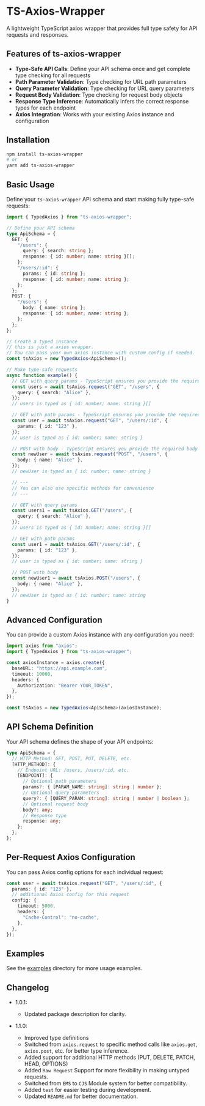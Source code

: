 # TS-Axios-Wrapper

A lightweight TypeScript axios wrapper that provides full type safety for API requests and responses.

## Features of ts-axios-wrapper

- **Type-Safe API Calls**: Define your API schema once and get complete type checking for all requests
- **Path Parameter Validation**: Type checking for URL path parameters
- **Query Parameter Validation**: Type checking for URL query parameters
- **Request Body Validation**: Type checking for request body objects
- **Response Type Inference**: Automatically infers the correct response types for each endpoint
- **Axios Integration**: Works with your existing Axios instance and configuration

## Installation

```bash
npm install ts-axios-wrapper
# or
yarn add ts-axios-wrapper
```

## Basic Usage

Define your `ts-axios-wrapper` API schema and start making fully type-safe requests:

```typescript
import { TypedAxios } from "ts-axios-wrapper";

// Define your API schema
type ApiSchema = {
  GET: {
    "/users": {
      query: { search: string };
      response: { id: number; name: string }[];
    };
    "/users/:id": {
      params: { id: string };
      response: { id: number; name: string };
    };
  };
  POST: {
    "/users": {
      body: { name: string };
      response: { id: number; name: string };
    };
  };
};

// Create a typed instance
// this is just a axios wrapper.
// You can pass your own axios instance with custom config if needed.
const tsAxios = new TypedAxios<ApiSchema>();

// Make type-safe requests
async function example() {
  // GET with query params - TypeScript ensures you provide the required query params
  const users = await tsAxios.request("GET", "/users", {
    query: { search: "Alice" },
  });
  // users is typed as { id: number; name: string }[]

  // GET with path params - TypeScript ensures you provide the required path params
  const user = await tsAxios.request("GET", "/users/:id", {
    params: { id: "123" },
  });
  // user is typed as { id: number; name: string }

  // POST with body - TypeScript ensures you provide the required body
  const newUser = await tsAxios.request("POST", "/users", {
    body: { name: "Alice" },
  });
  // newUser is typed as { id: number; name: string }

  // ---
  // You can also use specific methods for convenience
  // ---

  // GET with query params
  const users1 = await tsAxios.GET("/users", {
    query: { search: "Alice" },
  });
  // users is typed as { id: number; name: string }[]

  // GET with path params
  const user1 = await tsAxios.GET("/users/:id", {
    params: { id: "123" },
  });
  // user is typed as { id: number; name: string }

  // POST with body
  const newUser1 = await tsAxios.POST("/users", {
    body: { name: "Alice" },
  });
  // newUser is typed as { id: number; name: string
}
```

## Advanced Configuration

You can provide a custom Axios instance with any configuration you need:

```typescript
import axios from "axios";
import { TypedAxios } from "ts-axios-wrapper";

const axiosInstance = axios.create({
  baseURL: "https://api.example.com",
  timeout: 10000,
  headers: {
    Authorization: "Bearer YOUR_TOKEN",
  },
});

const tsAxios = new TypedAxios<ApiSchema>(axiosInstance);
```

## API Schema Definition

Your API schema defines the shape of your API endpoints:

```typescript
type ApiSchema = {
  // HTTP Method: GET, POST, PUT, DELETE, etc.
  [HTTP_METHOD]: {
    // Endpoint URL: /users, /users/:id, etc.
    [ENDPOINT]: {
      // Optional path parameters
      params?: { [PARAM_NAME: string]: string | number };
      // Optional query parameters
      query?: { [QUERY_PARAM: string]: string | number | boolean };
      // Optional request body
      body?: any;
      // Response type
      response: any;
    };
  };
};
```

## Per-Request Axios Configuration

You can pass Axios config options for each individual request:

```typescript
const user = await tsAxios.request("GET", "/users/:id", {
  params: { id: "123" },
  // additional Axios config for this request
  config: {
    timeout: 5000,
    headers: {
      "Cache-Control": "no-cache",
    },
  },
});
```

## Examples

See the [examples](./examples) directory for more usage examples.

## Changelog

- 1.0.1:

  - Updated package description for clarity.

- 1.1.0:

  - Improved type definitions
  - Switched from `axios.request` to specific method calls like `axios.get`, `axios.post`, etc. for better type inference.
  - Added support for additional HTTP methods (PUT, DELETE, PATCH, HEAD, OPTIONS)
  - Added `Raw Request` Support for more flexibility in making untyped requests.
  - Switched from `EMS` to `CJS` Module system for better compatibility.
  - Added `test` for easier testing during development.
  - Updated `README.md` for better documentation.
